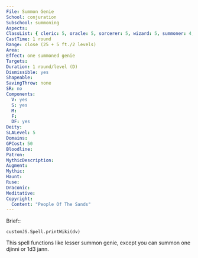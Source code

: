 ```yaml
---
File: Summon Genie
School: conjuration
Subschool: summoning
Aspects: 
ClassList: { cleric: 5, oracle: 5, sorcerer: 5, wizard: 5, summoner: 4, unchained summoner: 4, witch: 5 }
CastTime: 1 round
Range: close (25 + 5 ft./2 levels)
Area: 
Effect: one summoned genie
Targets: 
Duration: 1 round/level (D)
Dismissible: yes
Shapeable: 
SavingThrow: none
SR: no
Components:
  V: yes
  S: yes
  M: 
  F: 
  DF: yes
Deity: 
SLALevel: 5
Domains: 
GPCost: 50
Bloodline: 
Patron: 
MythicDescription: 
Augment: 
Mythic: 
Haunt: 
Ruse: 
Draconic: 
Meditative: 
Copyright:
  Content: "People Of The Sands"
---
```

Brief:: 

```dataviewjs
customJS.Spell.printWiki(dv)
```

This spell functions like lesser summon genie, except you can summon one djinni or 1d3 jann.
